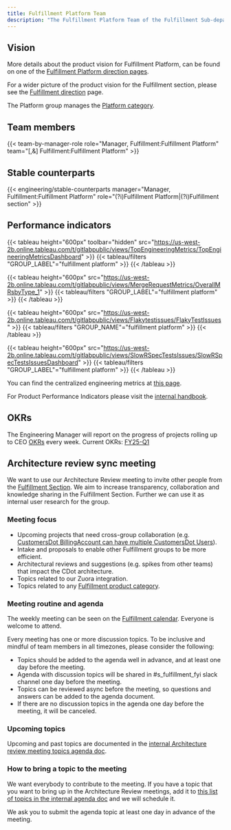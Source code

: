 ```yaml
---
title: Fulfillment Platform Team
description: "The Fulfillment Platform Team of the Fulfillment Sub-department at GitLab"
---
```


## Vision

More details about the product vision for Fulfillment Platform, can be found on one of the [Fulfillment Platform direction pages](/handbook/product/categories/#fulfillment-platform-group).

For a wider picture of the product vision for the Fulfillment section, please see the [Fulfillment direction](https://about.gitlab.com/direction/fulfillment/) page.

The Platform group manages the [Platform category](/handbook/product/categories/#fulfillment-section).

## Team members

{{< team-by-manager-role role="Manager, Fulfillment:Fulfillment Platform" team="[,&] Fulfillment:Fulfillment Platform" >}}

## Stable counterparts

{{< engineering/stable-counterparts manager="Manager, Fulfillment:Fulfillment Platform" role="(?i)Fulfillment Platform|(?i)Fulfillment section" >}}

## Performance indicators

{{< tableau height="600px" toolbar="hidden" src="https://us-west-2b.online.tableau.com/t/gitlabpublic/views/TopEngineeringMetrics/TopEngineeringMetricsDashboard" >}}
  {{< tableau/filters "GROUP_LABEL"="fulfillment platform" >}}
{{< /tableau >}}

{{< tableau height="600px" src="https://us-west-2b.online.tableau.com/t/gitlabpublic/views/MergeRequestMetrics/OverallMRsbyType_1" >}}
  {{< tableau/filters "GROUP_LABEL"="fulfillment platform" >}}
{{< /tableau >}}

{{< tableau height="600px" src="https://us-west-2b.online.tableau.com/t/gitlabpublic/views/Flakytestissues/FlakyTestIssues" >}}
  {{< tableau/filters "GROUP_NAME"="fulfillment platform" >}}
{{< /tableau >}}

{{< tableau height="600px" src="https://us-west-2b.online.tableau.com/t/gitlabpublic/views/SlowRSpecTestsIssues/SlowRSpecTestsIssuesDashboard" >}}
  {{< tableau/filters "GROUP_LABEL"="fulfillment platform" >}}
{{< /tableau >}}

You can find the centralized engineering metrics at [this page](/handbook/product/groups/product-analysis/engineering/dashboards/).

For Product Performance Indicators please visit the [internal handbook](https://internal.gitlab.com/handbook/company/performance-indicators/product/fulfillment-section/).

## OKRs

The Engineering Manager will report on the progress of projects rolling up to CEO [OKRs](/handbook/company/okrs/) every week. Current OKRs: [FY25-Q1](https://gitlab.com/gitlab-com/gitlab-OKRs/-/work_items/5573)

## Architecture review sync meeting

We want to use our Architecture Review meeting to invite other people from the [Fulfillment Section](https://about.gitlab.com/direction/fulfillment/). We aim to increase transparency, collaboration and knowledge sharing in the Fulfillment Section. Further we can use it as internal user research for the group.

### Meeting focus

- Upcoming projects that need cross-group collaboration (e.g. [CustomersDot BillingAccount can have multiple CustomersDot Users](https://gitlab.com/groups/gitlab-org/-/epics/8951)).
- Intake and proposals to enable other Fulfillment groups to be more efficient.
- Architectural reviews and suggestions (e.g. spikes from other teams) that impact the CDot architecture.
- Topics related to our Zuora integration.
- Topics related to any [Fulfillment product category](https://gitlab.com/gitlab-com/www-gitlab-com/blob/master/data/categories.yml#L2219).

### Meeting routine and agenda

The weekly meeting can be seen on the [Fulfillment calendar](https://calendar.google.com/calendar/u/0/embed?src=gitlab.com_7199q584haas4tgeuk9qnd48nc@group.calendar.google.com&ctz=Europe/Madrid). Everyone is welcome to attend.

Every meeting has one or more discussion topics. To be inclusive and mindful of team members in all timezones, please consider the following:

- Topics should be added to the agenda well in advance, and at least one day before the meeting.
- Agenda with discussion topics will be shared in #s_fulfillment_fyi slack channel one day before the meeting.
- Topics can be reviewed async before the meeting, so questions and answers can be added to the agenda document.
- If there are no discussion topics in the agenda one day before the meeting, it will be canceled.

### Upcoming topics

Upcoming and past topics are documented in the [internal Architecture review meeting topics agenda doc](https://docs.google.com/document/d/1_YbxNCo3KXK1-KdIZTgSvmU9kIslYjQnFZAmmu1DSqQ/edit#heading=h.jfvrioc0vg6).

### How to bring a topic to the meeting

We want everybody to contribute to the meeting. If you have a topic that you want to bring up in the Architecture Review meetings, add it to [this list of topics in the internal agenda doc](https://docs.google.com/document/d/1_YbxNCo3KXK1-KdIZTgSvmU9kIslYjQnFZAmmu1DSqQ/edit#heading=h.jfvrioc0vg6) and we will schedule it.

We ask you to submit the agenda topic at least one day in advance of the meeting.
